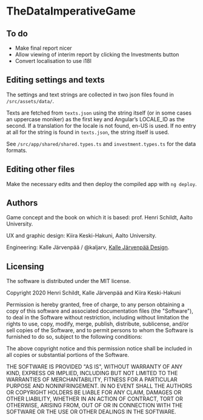 # TheDataImperativeGame

## To do

* Make final report nicer
* Allow viewing of interim report by clicking the Investments button
* Convert localisation to use i18l

## Editing settings and texts

The settings and text strings are collected in two json files found in `/src/assets/data/`.

Texts are fetched from `texts.json` using the string itself (or in some cases an uppercase moniker) as the first key and Angular’s LOCALE_ID as the second. If a translation for the locale is not found, en-US is used. If no entry at all for the string is found in `texts.json`, the string itself is used.

See `/src/app/shared/shared.types.ts` and `investment.types.ts` for the data formats.

## Editing other files

Make the necessary edits and then deploy the compiled app with `ng deploy`.

## Authors

Game concept and the book on which it is based: prof. Henri Schildt, Aalto University.

UX and graphic design: Kiira Keski-Hakuni, Aalto University.

Engineering: Kalle Järvenpää / @kaljarv, [Kalle Järvenpää Design](http://kaljarv.com/).

## Licensing

The software is distributed under the MIT license.

Copyright 2020 Henri Schildt, Kalle Järvenpää and Kiira Keski-Hakuni

Permission is hereby granted, free of charge, to any person obtaining a copy of this software and associated documentation files (the "Software"), to deal in the Software without restriction, including without limitation the rights to use, copy, modify, merge, publish, distribute, sublicense, and/or sell copies of the Software, and to permit persons to whom the Software is furnished to do so, subject to the following conditions:

The above copyright notice and this permission notice shall be included in all copies or substantial portions of the Software.

THE SOFTWARE IS PROVIDED "AS IS", WITHOUT WARRANTY OF ANY KIND, EXPRESS OR IMPLIED, INCLUDING BUT NOT LIMITED TO THE WARRANTIES OF MERCHANTABILITY, FITNESS FOR A PARTICULAR PURPOSE AND NONINFRINGEMENT. IN NO EVENT SHALL THE AUTHORS OR COPYRIGHT HOLDERS BE LIABLE FOR ANY CLAIM, DAMAGES OR OTHER LIABILITY, WHETHER IN AN ACTION OF CONTRACT, TORT OR OTHERWISE, ARISING FROM, OUT OF OR IN CONNECTION WITH THE SOFTWARE OR THE USE OR OTHER DEALINGS IN THE SOFTWARE.